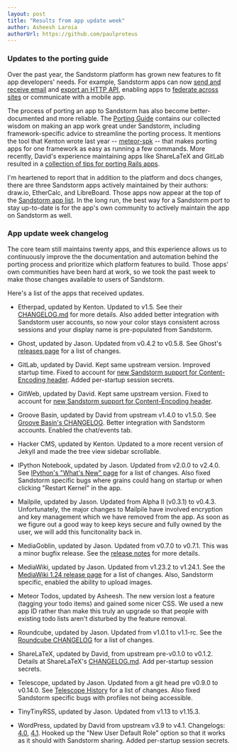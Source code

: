 ```yaml
---
layout: post
title: "Results from app update week"
author: Asheesh Laroia
authorUrl: https://github.com/paulproteus
---
```


### Updates to the porting guide

Over the past year, the Sandstorm platform has grown new features to fit
app developers' needs.
For example, Sandstorm apps can now
[send and receive email](https://github.com/sandstorm-io/sandstorm/wiki/Using-Email-From-Your-Sandstorm-App)
and
[export an HTTP API](https://github.com/sandstorm-io/sandstorm/wiki/Exporting-HTTP-APIs),
enabling apps to [federate across sites](http://mediagoblin.org/pages/campaign.html)
or communicate with a mobile app.

The process of porting an app to Sandstorm has also become better-documented
and more reliable.
The
[Porting Guide](https://github.com/sandstorm-io/sandstorm/wiki/Porting-Guide)
contains our collected wisdom on making an app work great under Sandstorm,
including framework-specific advice to streamline the porting process.
It mentions the tool that Kenton wrote last year --
[meteor-spk](/news/2014-08-12-meteor-spk.html) --
that makes porting apps for one framework as easy as running a few commands.
More recently, David's experience maintaining apps like ShareLaTeX and GitLab
resulted in a
[collection of tips for porting Rails apps](https://github.com/sandstorm-io/sandstorm/wiki/Ruby-on-Rails).

I'm heartened to report that in addition to the platform and docs changes,
there are
three
Sandstorm apps actively maintained by their authors: draw.io,
EtherCalc, and LibreBoard. Those apps now appear
at the top of the
[Sandstorm app list](https://sandstorm.io/apps/). In the long run,
the best way
for a Sandstorm
port to stay up-to-date is for the
app's own community to actively maintain the app on Sandstorm as well.

### App update week changelog

The core team still maintains twenty apps, and this experience allows us to
continuously improve the the documentation and automation behind the porting
process and prioritize which platform features to build.
Those apps' own communities have been hard at work, so we took the
past week to make those changes available to users of Sandstorm.

Here's a list of the apps that received updates.

* Etherpad, updated by Kenton. Updated to v1.5.
See their
[CHANGELOG.md](https://github.com/ether/etherpad-lite/blob/develop/CHANGELOG.md)
for more
details. Also added better integration with Sandstorm user accounts, so now your
color stays consistent across sessions and your display name is pre-populated
from Sandstorm.

* Ghost, updated by Jason. Updated from v0.4.2 to v0.5.8. See
Ghost's [releases page](https://github.com/TryGhost/Ghost/releases) for a list
of changes.

* GitLab, updated by David. Kept same upstream version. Improved startup time. Fixed to
account for
[new Sandstorm support for Content-Encoding header](https://github.com/sandstorm-io/sandstorm/pull/229).
Added per-startup session secrets.

* GitWeb, updated by David. Kept same upstream version. Fixed to account for
[new Sandstorm support for Content-Encoding header](https://github.com/sandstorm-io/sandstorm/pull/229).

* Groove Basin, updated by David from upstream v1.4.0 to v1.5.0.
See [Groove Basin's CHANGELOG](https://github.com/andrewrk/groovebasin/blob/master/CHANGELOG.md).
Better
integration with Sandstorm accounts. Enabled the chat/events tab.

* Hacker CMS, updated by Kenton. Updated to a more recent version of Jekyll and
made the tree view sidebar scrollable.

* IPython Notebook, updated by Jason. Updated from v2.0.0 to v2.4.0. See
[IPython's "What's New" page](http://ipython.org/ipython-doc/2/whatsnew/version2.0.html)
for a list of changes.
Also fixed Sandstorm specific bugs where grains could hang on startup or when
clicking "Restart Kernel" in the app.

* Mailpile, updated by Jason. Updated from Alpha II (v0.3.1) to v0.4.3. Unfortunately,
the major changes to Mailpile have involved encryption and key management which
we have removed from the app. As soon as we figure out a good way to keep keys
secure and fully owned by the user, we will add this funcitonality back in.

* MediaGoblin, updated by Jason. Updated from v0.7.0 to v0.7.1. This was a minor
bugfix release. See the
[release notes](http://mediagoblin.readthedocs.org/en/latest/siteadmin/relnotes.html)
for more details.

* MediaWiki, updated by Jason. Updated from v1.23.2 to v1.24.1.
See the [MediaWiki 1.24 release page](https://www.mediawiki.org/wiki/MediaWiki_1.24)
for a list of changes.
Also, Sandstorm specific, enabled the ability to upload images.

* Meteor Todos, updated by Asheesh. The new version lost a feature
(tagging your todo items) and gained some nicer CSS. We used a new app ID rather
than make this truly an upgrade so that people with existing todo lists aren't
disturbed by the feature removal.

* Roundcube, updated by Jason. Updated from v1.0.1 to v1.1-rc. See
the [Roundcube CHANGELOG](https://github.com/roundcube/roundcubemail/blob/master/CHANGELOG)
for a list of
changes.

* ShareLaTeX, updated by David, from upstream pre-v0.1.0 to v0.1.2.
Details at ShareLaTeX's [CHANGELOG.md](https://github.com/sharelatex/sharelatex/blob/master/CHANGELOG.md).
Add
per-startup session secrets.


* Telescope, updated by Jason. Updated from a git head pre v0.9.0 to v0.14.0.
See [Telescope History](https://github.com/TelescopeJS/Telescope/blob/master/History.md)
for a list
of changes. Also fixed Sandstorm specific bugs with profiles not being accessible.

* TinyTinyRSS, updated by Jason. Updated from v1.13 to v1.15.3.

* WordPress, updated by David from upstream v3.9 to v4.1. Changelogs:
[4.0](http://codex.wordpress.org/Version_4.0),
[4.1](http://codex.wordpress.org/Version_4.1).
Hooked up the "New User Default Role" option so that it works as it should
with Sandstorm sharing. Added per-startup session secrets.